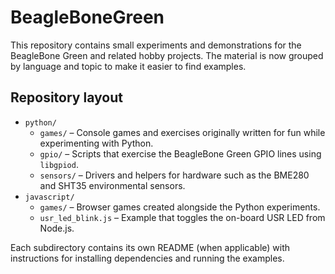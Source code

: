 # BeagleBoneGreen

This repository contains small experiments and demonstrations for the BeagleBone Green and related hobby projects.  The material is now grouped by language and topic to make it easier to find examples.

## Repository layout

- `python/`
  - `games/` – Console games and exercises originally written for fun while experimenting with Python.
  - `gpio/` – Scripts that exercise the BeagleBone Green GPIO lines using `libgpiod`.
  - `sensors/` – Drivers and helpers for hardware such as the BME280 and SHT35 environmental sensors.
- `javascript/`
  - `games/` – Browser games created alongside the Python experiments.
  - `usr_led_blink.js` – Example that toggles the on-board USR LED from Node.js.

Each subdirectory contains its own README (when applicable) with instructions for installing dependencies and running the examples.
